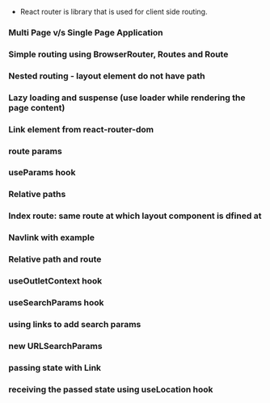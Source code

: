 - React router is library that is used for client side routing.

### Multi Page v/s Single Page Application

### Simple routing using BrowserRouter, Routes and Route

### Nested routing - layout element do not have path

### Lazy loading and suspense (use loader while rendering the page content)

### Link element from react-router-dom

### route params

### useParams hook

### Relative paths

### Index route: same route at which layout component is dfined at

### Navlink with example
### Relative path and route

### useOutletContext hook

### useSearchParams hook 

### using links to add search params
### new URLSearchParams

### passing state with Link

### receiving the passed state using useLocation hook
